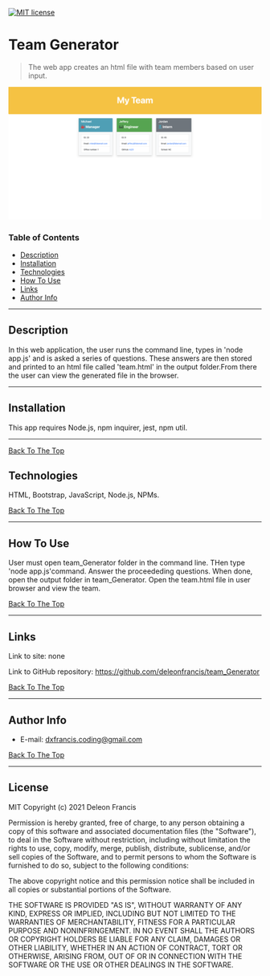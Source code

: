 [![MIT license](https://img.shields.io/badge/License-MIT-blue.svg)](https://lbesson.mit-license.org/)
# Team Generator

> The web app creates an html file with team members based on user input.

![](assets/team_generator.png)

### Table of Contents

- [Description](#description)
- [Installation](#installation)
- [Technologies](#technologies)
- [How To Use](#how-to-use)
- [Links](#links)
- [Author Info](#author-info)

---

## Description
In this web application, the user runs the command line, types in 'node app.js' and is asked a series of questions. These answers are then stored and printed to an html file called 'team.html'  in the output folder.From there the user can view the generated file in the browser.  

---

## Installation
This app requires Node.js, npm inquirer, jest, npm util.

---
[Back To The Top](#read-me-template)

## Technologies
HTML, Bootstrap, JavaScript, Node.js, NPMs.

[Back To The Top](#read-me-template)

---

## How To Use
User must open team_Generator folder in the command line. THen type 'node app.js'command. Answer the proceededing questions. When done, open the output folder in team_Generator. Open the team.html file in user browser and view the team.
   
   [Back To The Top](#read-me-template)
   
---

## Links

Link to site:
none

Link to GitHub repository:
https://github.com/deleonfrancis/team_Generator

[Back To The Top](#read-me-template)

---

## Author Info

- E-mail: dxfrancis.coding@gmail.com

[Back To The Top](#read-me-template)

---

## License

MIT
Copyright (c) 2021 Deleon Francis

Permission is hereby granted, free of charge, to any person obtaining a copy
of this software and associated documentation files (the "Software"), to deal
in the Software without restriction, including without limitation the rights
to use, copy, modify, merge, publish, distribute, sublicense, and/or sell
copies of the Software, and to permit persons to whom the Software is
furnished to do so, subject to the following conditions:

The above copyright notice and this permission notice shall be included in all
copies or substantial portions of the Software.

THE SOFTWARE IS PROVIDED "AS IS", WITHOUT WARRANTY OF ANY KIND, EXPRESS OR
IMPLIED, INCLUDING BUT NOT LIMITED TO THE WARRANTIES OF MERCHANTABILITY,
FITNESS FOR A PARTICULAR PURPOSE AND NONINFRINGEMENT. IN NO EVENT SHALL THE
AUTHORS OR COPYRIGHT HOLDERS BE LIABLE FOR ANY CLAIM, DAMAGES OR OTHER
LIABILITY, WHETHER IN AN ACTION OF CONTRACT, TORT OR OTHERWISE, ARISING FROM,
OUT OF OR IN CONNECTION WITH THE SOFTWARE OR THE USE OR OTHER DEALINGS IN THE
SOFTWARE.
